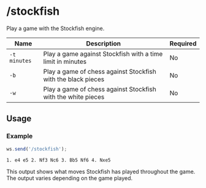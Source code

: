 # /stockfish

Play a game with the Stockfish engine.

| Name | Description | Required |
| ---- | ----------- | -------- |
| `-t minutes` | Play a game against Stockfish with a time limit in minutes | No |
| `-b` | Play a game of chess against Stockfish with the black pieces | No |
| `-w` | Play a game of chess against Stockfish with the white pieces | No |

## Usage

### Example

```js
ws.send('/stockfish');
```

```text
1. e4 e5 2. Nf3 Nc6 3. Bb5 Nf6 4. Nxe5
```

This output shows what moves Stockfish has played throughout the game. The output varies depending on the game played.
